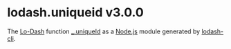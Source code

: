 # lodash.uniqueid v3.0.0

The [Lo-Dash](https://lodash.com/) function [_.uniqueId](http://lodash.com/docs#uniqueId) as a [Node.js](http://nodejs.org/) module generated by [lodash-cli](https://www.npmjs.com/package/lodash-cli).
